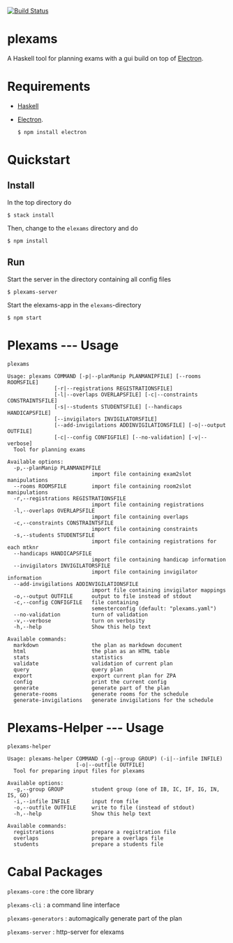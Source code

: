 [![Build Status](https://travis-ci.org/PumaD/plexams.svg?branch=electron)](https://travis-ci.org/PumaD/plexams)

# plexams

A Haskell tool for planning exams with a gui build on top of
[Electron](https://electron.atom.io/).

# Requirements

-   [Haskell](https://www.haskell.org/downloads)

-   [Electron](https://electron.atom.io/).

        $ npm install electron

# Quickstart

## Install

In the top directory do

    $ stack install

Then, change to the `elexams` directory and do

    $ npm install

## Run

Start the server in the directory containing all config files

    $ plexams-server

Start the elexams-app in the `elexams`-directory

    $ npm start

# Plexams --- Usage

```
plexams

Usage: plexams COMMAND [-p|--planManip PLANMANIPFILE] [--rooms ROOMSFILE]
               [-r|--registrations REGISTRATIONSFILE]
               [-l|--overlaps OVERLAPSFILE] [-c|--constraints CONSTRAINTSFILE]
               [-s|--students STUDENTSFILE] [--handicaps HANDICAPSFILE]
               [--invigilators INVIGILATORSFILE]
               [--add-invigilations ADDINVIGILATIONSFILE] [-o|--output OUTFILE]
               [-c|--config CONFIGFILE] [--no-validation] [-v|--verbose]
  Tool for planning exams

Available options:
  -p,--planManip PLANMANIPFILE
                           import file containing exam2slot manipulations
  --rooms ROOMSFILE        import file containing room2slot manipulations
  -r,--registrations REGISTRATIONSFILE
                           import file containing registrations
  -l,--overlaps OVERLAPSFILE
                           import file containing overlaps
  -c,--constraints CONSTRAINTSFILE
                           import file containing constraints
  -s,--students STUDENTSFILE
                           import file containing registrations for each mtknr
  --handicaps HANDICAPSFILE
                           import file containing handicap information
  --invigilators INVIGILATORSFILE
                           import file containing invigilator information
  --add-invigilations ADDINVIGILATIONSFILE
                           import file containing invigilator mappings
  -o,--output OUTFILE      output to file instead of stdout
  -c,--config CONFIGFILE   file containing
                           semesterconfig (default: "plexams.yaml")
  --no-validation          turn of validation
  -v,--verbose             turn on verbosity
  -h,--help                Show this help text

Available commands:
  markdown                 the plan as markdown document
  html                     the plan as an HTML table
  stats                    statistics
  validate                 validation of current plan
  query                    query plan
  export                   export current plan for ZPA
  config                   print the current config
  generate                 generate part of the plan
  generate-rooms           generate rooms for the schedule
  generate-invigilations   generate invigilations for the schedule
```

# Plexams-Helper --- Usage

```
plexams-helper

Usage: plexams-helper COMMAND (-g|--group GROUP) (-i|--infile INFILE)
                      [-o|--outfile OUTFILE]
  Tool for preparing input files for plexams

Available options:
  -g,--group GROUP         student group (one of IB, IC, IF, IG, IN, IS, GO)
  -i,--infile INFILE       input from file
  -o,--outfile OUTFILE     write to file (instead of stdout)
  -h,--help                Show this help text

Available commands:
  registrations            prepare a registration file
  overlaps                 prepare a overlaps file
  students                 prepare a students file
```

# Cabal Packages

`plexams-core`
:   the core library

`plexams-cli`
:   a command line interface

`plexams-generators`
:   automagically generate part of the plan

`plexams-server`
:   http-server for elexams
